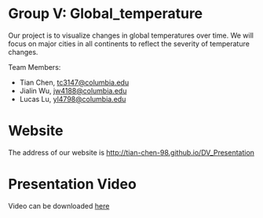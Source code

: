 # Group V: Global_temperature

Our project is to visualize changes in global temperatures over time. We will focus on major cities in all continents to reflect the severity of temperature changes.

Team Members:
- Tian Chen, tc3147@columbia.edu
- Jialin Wu, jw4188@columbia.edu
- Lucas Lu, yl4798@columbia.edu

# Website

The address of our website is http://tian-chen-98.github.io/DV_Presentation

# Presentation Video

Video can be downloaded [here](https://drive.google.com/file/d/1sXNgBwQ1h1HJx9F3blZFNpEcJhMqtAjs/view?usp=sharing)
